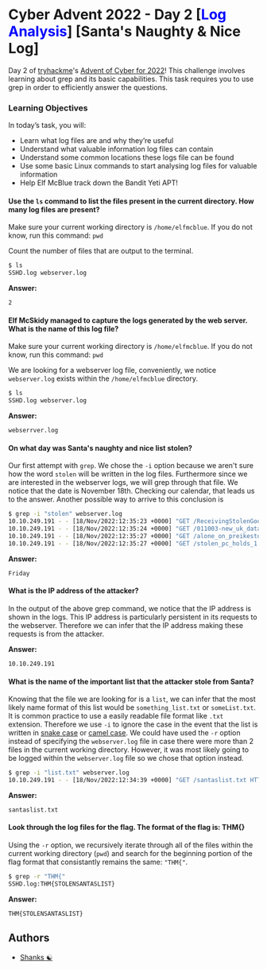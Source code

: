 # Cyber Advent 2022 - Day 2 [<span style="color:blue;">Log Analysis</span>] [Santa's Naughty & Nice Log]

Day 2 of [tryhackme](https://tryhackme.com)'s [Advent of Cyber for 2022](https://tryhackme.com/christmas)! This challenge involves learning about grep and its basic capabilities. This task requires you to use grep in order to efficiently answer the questions.

### Learning Objectives

In today’s task, you will:

- Learn what log files are and why they’re useful
- Understand what valuable information log files can contain
- Understand some common locations these logs file can be found
- Use some basic Linux commands to start analysing log files for valuable information
- Help Elf McBlue track down the Bandit Yeti APT!

#### Use the `ls` command to list the files present in the current directory. How many log files are present?

Make sure your current working directory is `/home/elfmcblue`. If you do not know, run this command: `pwd`

Count the number of files that are output to the terminal.

```bash
$ ls
SSHD.log webserver.log
```

**Answer:**
```
2
```

#### Elf McSkidy managed to capture the logs generated by the web server. What is the name of this log file?

Make sure your current working directory is `/home/elfmcblue`. If you do not know, run this command: `pwd`

We are looking for a webserver log file, conveniently, we notice `webserver.log` exists within the `/home/elfmcblue` directory. 

```bash
$ ls
SSHD.log webserver.log
```

**Answer:**
```
webserrver.log
```

#### On what day was Santa's naughty and nice list stolen?

Our first attempt with `grep`. We chose the `-i` option because we aren't sure how the word `stolen` will be written in the log files. Furthermore since we are interested in the webserver logs, we will grep through that file. We notice that the date is November 18th. Checking our calendar, that leads us to the answer. Another possible way to arrive to this conclusion is 

```bash
$ grep -i "stolen" webserver.log
10.10.249.191 - - [18/Nov/2022:12:35:23 +0000] "GET /ReceivingStolenGoodsOnline HTTP/1.1" 404 437 "-" "gobuster/3.O.1"
10.10.249.191 - - [18/Nov/2022:12:35:24 +0000] "GET /011003-new_uk_database_mkes_stolen_pho HTTP/1.1" 404 437 "-" "gobuster/3.O.1"
10.10.249.191 - - [18/Nov/2022:12:35:27 +0000] "GET /alone_on_preikestoten HTTP/1.1" 404 437 "-" "gobuster/3.O.1"
10.10.249.191 - - [18/Nov/2022:12:35:27 +0000] "GET /stolen_pc_holds_1 HTTP/1.1" 404 437 "-" "gobuster/3.O.1"
```

**Answer:**
```
Friday
```

#### What is the IP address of the attacker?

In the output of the above grep command, we notice that the IP address is shown in the logs. This IP address is particularly persistent in its requests to the webserver. Therefore we can infer that the IP address making these requests is from the attacker. 

**Answer:**
```
10.10.249.191
```

#### What is the name of the important list that the attacker stole from Santa?

Knowing that the file we are looking for is a `list`, we can infer that the most likely name format of this list would be `something_list.txt` or `someList.txt`. It is common practice to use a easily readable file format like `.txt` extension. Therefore we use `-i` to ignore the case in the event that the list is written in [snake case](https://en.wikipedia.org/wiki/Snake_case) or [camel case](https://en.wikipedia.org/wiki/Camel_case). We could have used the `-r` option instead of specifying the `webserver.log` file in case there were more than 2 files in the current working directory. However, it was most likely going to be logged within the `webserver.log` file so we chose that option instead. 

```bash
$ grep -i "list.txt" webserver.log
10.10.249.191 - - [18/Nov/2022:12:34:39 +0000] "GET /santaslist.txt HTTP/1.1" 200 133872 "-" "Wget/1.19.4 (linux-gnu)"
```

**Answer:**
```
santaslist.txt
```

#### Look through the log files for the flag. The format of the flag is: THM{}

Using the `-r` option, we recursively iterate through all of the files within the current working directory (`pwd`) and search for the beginning portion of the flag format that consistantly remains the same: `"THM{"`. 

```bash
$ grep -r "THM{"
SSHD.log:THM{STOLENSANTASLIST}
```

**Answer:**
```
THM{STOLENSANTASLIST}
```


## Authors

- [Shanks :yin_yang:](https://github.com/HunterShanks)
